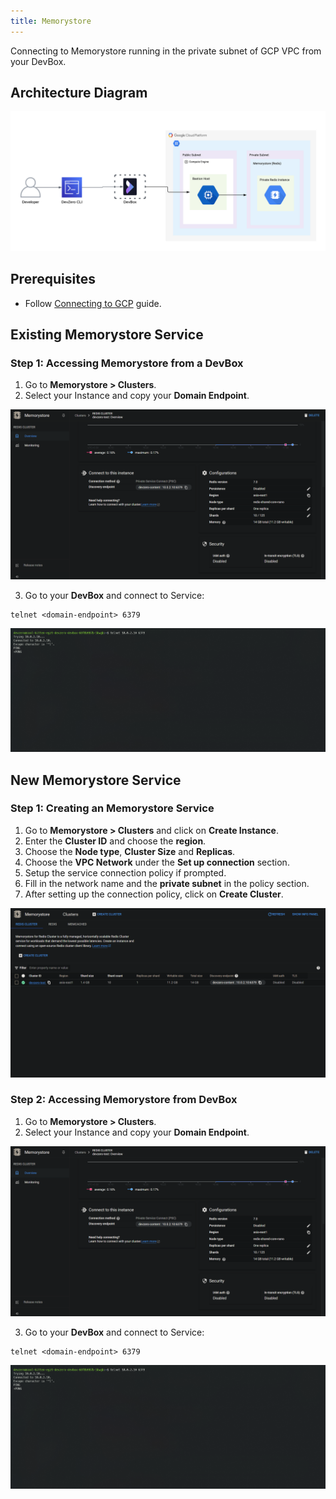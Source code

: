 ```yaml
---
title: Memorystore
---
```


Connecting to Memorystore running in the private subnet of GCP VPC from your DevBox.

## Architecture Diagram

![GCP Memorystor Architecture](../../../.gitbook/assets/gcp-memorystore-architecture.png)

## Prerequisites

- Follow [Connecting to GCP](../../existing-network/connecting-to-gcp.md) guide.

## Existing Memorystore Service

### Step 1: Accessing Memorystore from a DevBox

1. Go to **Memorystore > Clusters**.
2. Select your Instance and copy your **Domain Endpoint**.

![image](../../../.gitbook/assets/gcp-memorystore-endpoint.png)

3. Go to your **DevBox** and connect to Service:

```
telnet <domain-endpoint> 6379
```

![image](../../../.gitbook/assets/gcp-memorystore-access.png)

## New Memorystore Service

### Step 1: Creating an Memorystore Service

1. Go to **Memorystore > Clusters** and click on **Create Instance**.
2. Enter the **Cluster ID** and choose the **region**.
3. Choose the **Node type**, **Cluster Size** and **Replicas**.
4. Choose the **VPC Network** under the **Set up connection** section.
5. Setup the service connection policy if prompted.
6. Fill in the network name and the **private subnet** in the policy section.
7. After setting up the connection  policy, click on **Create Cluster**.

![image](../../../.gitbook/assets/gcp-memorystore-creation.png)

### Step 2: Accessing Memorystore from DevBox

1. Go to **Memorystore > Clusters**.
2. Select your Instance and copy your **Domain Endpoint**.

![image](../../../.gitbook/assets/gcp-memorystore-endpoint.png)

3. Go to your **DevBox** and connect to Service:

```
telnet <domain-endpoint> 6379
```

![image](../../../.gitbook/assets/gcp-memorystore-access.png)
